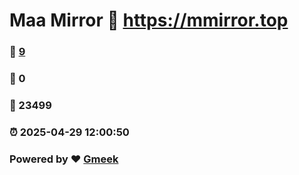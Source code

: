 # Maa Mirror :link: https://mmirror.top 
### :page_facing_up: [9](https://mmirror.top/tag.html) 
### :speech_balloon: 0 
### :hibiscus: 23499 
### :alarm_clock: 2025-04-29 12:00:50 
### Powered by :heart: [Gmeek](https://github.com/Meekdai/Gmeek)
